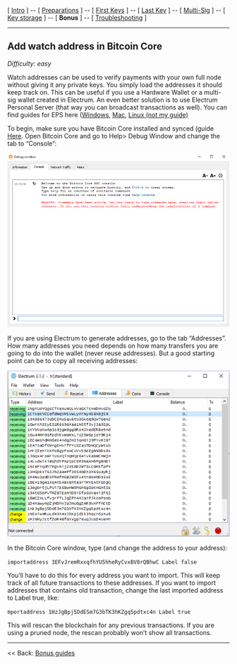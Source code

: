 [ [Intro](README.md) ] -- [ [Preparations]( hodl-guide_10_preparations.md) ] -- [ [First Keys](hodl-guide_20_first-keys.md) ] -- [ [Last Key](hodl-guide_30_last-key.md) ] -- [ [Multi-Sig](hodl-guide_40_multi-sig.md) ] -- [ [Key storage](hodl-guide_50_key-storage.md
) ] -- [ **Bonus** ] -- [ [Troubleshooting](hodl-guide_70_troubleshooting.md) ]

---

## Add watch address in Bitcoin Core

*Difficulty: easy*

Watch addresses can be used to verify payments with your own full node without giving it any private keys. You simply load the addresses it should keep track on. This can be useful if you use a Hardware Wallet or a multi-sig wallet created in Electrum. An even better solution is to use Electrum Personal Server (that way you can broadcast transactions as well). You can find guides for EPS here ([Windows](hodl-guide_63_eps-win.md), [Mac](hodl-guide_63_eps-mac.md), [Linux (not my guide)]( https://www.youtube.com/watch?v=1JMP4NZCC5g)

To begin, make sure you have Bitcoin Core installed and synced (guide [Here]( hodl-guide_61_bitcoin-core.md). Open Bitcoin Core and go to Help> Debug Window and change the tab to “Console”:

![Watch 1](images/65_watch_1.png)

If you are using Electrum to generate addresses, go to the tab “Addresses”. How many addresses you need depends on how many transfers you are going to do into the wallet (never reuse addresses). But a good starting point can be to copy all receiving addresses:

![Watch 2](images/65_watch_2.png)

In the Bitcoin Core window, type (and change the address to your address):

`importaddress 3EFvJremRxxqfhYU5hheRyCvxBV8rQBhwC Label false`

You’ll have to do this for every address you want to import.  This will keep track of all future transactions to these addresses. If you want to import addresses that contains old transaction, change the last imported address to Label true, like:

`mportaddress 1HzJgBpj5DdESm7G3bTK3hKZgq5pdtxc4n Label true`

This will rescan the blockchain for any previous transactions. If you are using a pruned node, the rescan probably won’t show all transactions.

------

<< Back: [Bonus guides](hodl-guide_60_bonus.md) 
